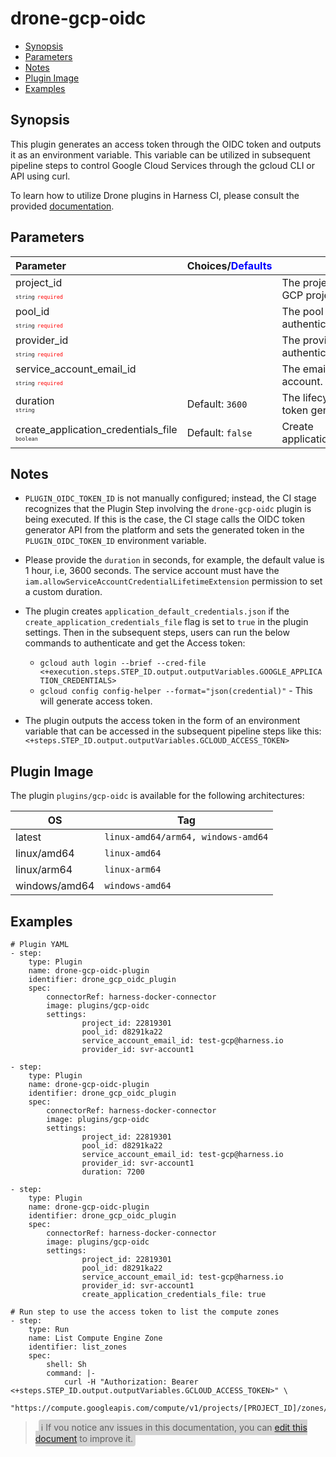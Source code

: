 # drone-gcp-oidc

- [Synopsis](#Synopsis)
- [Parameters](#Parameters)
- [Notes](#Notes)
- [Plugin Image](#Plugin-Image)
- [Examples](#Examples)

## Synopsis

This plugin generates an access token through the OIDC token and outputs it as an environment variable. This variable can be utilized in subsequent pipeline steps to control Google Cloud Services through the gcloud CLI or API using curl.

To learn how to utilize Drone plugins in Harness CI, please consult the provided [documentation](https://developer.harness.io/docs/continuous-integration/use-ci/use-drone-plugins/run-a-drone-plugin-in-ci).

## Parameters

| Parameter                                                                                                                              | Choices/<span style="color:blue;">Defaults</span> | Comments                                                        |
| :------------------------------------------------------------------------------------------------------------------------------------- | :------------------------------------------------ | --------------------------------------------------------------- |
| project_id <span style="font-size: 10px"><br/>`string`</span> <span style="color:red; font-size: 10px">`required`</span>               |                                                   | The project id associated with your GCP project.                |
| pool_id <span style="font-size: 10px"><br/>`string`</span> <span style="color:red; font-size: 10px">`required`</span>                  |                                                   | The pool ID for OIDC authentication.                            |
| provider_id <span style="font-size: 10px"><br/>`string`</span> <span style="color:red; font-size: 10px">`required`</span>              |                                                   | The provider ID for OIDC authentication.                        |
| service_account_email_id <span style="font-size: 10px"><br/>`string`</span> <span style="color:red; font-size: 10px">`required`</span> |                                                   | The email address of the service account.                       |
| duration <span style="font-size: 10px"><br/>`string`</span>                                                                            | Default: `3600`                                   | The lifecycle duration of the access token generated in seconds |
| create_application_credentials_file <span style="font-size: 10px"><br/>`boolean`</span>                                                | Default: `false`                                  | Create application_default_credentials.json                     |

## Notes

- `PLUGIN_OIDC_TOKEN_ID` is not manually configured; instead, the CI stage recognizes that the Plugin Step involving the `drone-gcp-oidc` plugin is being executed. If this is the case, the CI stage calls the OIDC token generator API from the platform and sets the generated token in the `PLUGIN_OIDC_TOKEN_ID` environment variable.
  
- Please provide the `duration` in seconds, for example, the default value is 1 hour, i.e, 3600 seconds. The service account must have the `iam.allowServiceAccountCredentialLifetimeExtension` permission to set a custom duration.

- The plugin creates `application_default_credentials.json` if the `create_application_credentials_file` flag is set to `true` in the plugin settings. Then in the subsequent steps, users can run the below commands to authenticate and get the Access token:
  - `gcloud auth login --brief --cred-file <+execution.steps.STEP_ID.output.outputVariables.GOOGLE_APPLICATION_CREDENTIALS>`
  - `gcloud config config-helper --format="json(credential)"` - This will generate access token.
- The plugin outputs the access token in the form of an environment variable that can be accessed in the subsequent pipeline steps like this: `<+steps.STEP_ID.output.outputVariables.GCLOUD_ACCESS_TOKEN>`

## Plugin Image

The plugin `plugins/gcp-oidc` is available for the following architectures:

| OS            | Tag                                |
| ------------- | ---------------------------------- |
| latest        | `linux-amd64/arm64, windows-amd64` |
| linux/amd64   | `linux-amd64`                      |
| linux/arm64   | `linux-arm64`                      |
| windows/amd64 | `windows-amd64`                    |

## Examples

```
# Plugin YAML
- step:
    type: Plugin
    name: drone-gcp-oidc-plugin
    identifier: drone_gcp_oidc_plugin
    spec:
        connectorRef: harness-docker-connector
        image: plugins/gcp-oidc
        settings:
                project_id: 22819301
                pool_id: d8291ka22
                service_account_email_id: test-gcp@harness.io
                provider_id: svr-account1

- step:
    type: Plugin
    name: drone-gcp-oidc-plugin
    identifier: drone_gcp_oidc_plugin
    spec:
        connectorRef: harness-docker-connector
        image: plugins/gcp-oidc
        settings:
                project_id: 22819301
                pool_id: d8291ka22
                service_account_email_id: test-gcp@harness.io
                provider_id: svr-account1
                duration: 7200

- step:
    type: Plugin
    name: drone-gcp-oidc-plugin
    identifier: drone_gcp_oidc_plugin
    spec:
        connectorRef: harness-docker-connector
        image: plugins/gcp-oidc
        settings:
                project_id: 22819301
                pool_id: d8291ka22
                service_account_email_id: test-gcp@harness.io
                provider_id: svr-account1
                create_application_credentials_file: true

# Run step to use the access token to list the compute zones
- step:
    type: Run
    name: List Compute Engine Zone
    identifier: list_zones
    spec:
        shell: Sh
        command: |-
            curl -H "Authorization: Bearer <+steps.STEP_ID.output.outputVariables.GCLOUD_ACCESS_TOKEN>" \
            "https://compute.googleapis.com/compute/v1/projects/[PROJECT_ID]/zones/[ZONE]/instances"
```

> <span style="font-size: 14px; margin-left:5px; background-color: #d3d3d3; padding: 4px; border-radius: 4px;">ℹ️ If you notice any issues in this documentation, you can [edit this document](https://github.com/harness-community/drone-gcp-oidc/blob/main/README.md) to improve it.</span>
